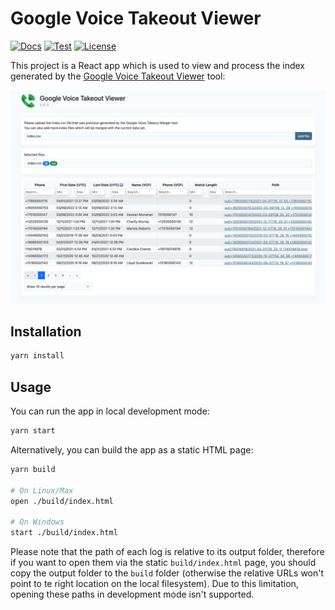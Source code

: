 # Google Voice Takeout Viewer

[![Docs](https://img.shields.io/badge/docs-%F0%9F%93%84-blue)](https://github.com/lbeder/google-voice-takeout-viewer)
[![Test](https://github.com/lbeder/google-voice-takeout-viewer/actions/workflows/ci.yml/badge.svg)](https://github.com/lbeder/google-voice-takeout-viewer/actions/workflows/ci.yml)
[![License](https://img.shields.io/github/license/lbeder/google-voice-takeout-viewer?style=flat-square)](https://github.com/lbeder/google-voice-takeout-viewer/blob/master/LICENSE)

This project is a React app which is used to view and process the index generated by the [Google Voice Takeout Viewer](https://github.com/lbeder/google-voice-takeout-merger) tool:

<kbd>
  <img src="docs/images/example.png" alt="example"/>
</kbd>

## Installation

```sh
yarn install
```

## Usage

You can run the app in local development mode:

```sh
yarn start
```

Alternatively, you can build the app as a static HTML page:

```sh
yarn build

# On Linux/Max
open ./build/index.html

# On Windows
start ./build/index.html
```

Please note that the path of each log is relative to its output folder, therefore if you want to open them via the static `build/index.html` page, you should copy the output folder to the `build` folder (otherwise the relative URLs won't point to te right location on the local filesystem). Due to this limitation, opening these paths in development mode isn't supported.
